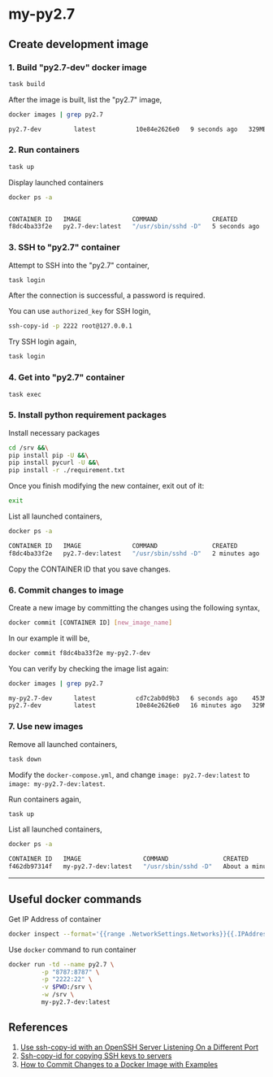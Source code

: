 # my-py2.7

## Create development image

### 1. Build "py2.7-dev" docker image

```bash
task build
```

After the image is built, list the "py2.7" image,

```bash
docker images | grep py2.7

py2.7-dev         latest           10e84e2626e0   9 seconds ago   329MB
```

### 2. Run containers

```bash
task up
```

Display launched containers

```bash
docker ps -a


CONTAINER ID   IMAGE              COMMAND               CREATED         STATUS         PORTS                                          NAMES
f8dc4ba33f2e   py2.7-dev:latest   "/usr/sbin/sshd -D"   5 seconds ago   Up 3 seconds   0.0.0.0:8787->8787/tcp, 0.0.0.0:2222->22/tcp   py2.7
```

### 3. SSH to "py2.7" container

Attempt to SSH into the "py2.7" container,

```bash
task login
```

After the connection is successful, a password is required.

You can use `authorized_key` for SSH login,

```bash
ssh-copy-id -p 2222 root@127.0.0.1
```

Try SSH login again,

```bash
task login
```

### 4. Get into "py2.7" container

```bash
task exec
```

### 5. Install python requirement packages

Install necessary packages

```bash
cd /srv &&\
pip install pip -U &&\
pip install pycurl -U &&\
pip install -r ./requirement.txt
```

Once you finish modifying the new container, exit out of it:

```bash
exit
```

List all launched containers,

```bash
docker ps -a

CONTAINER ID   IMAGE              COMMAND               CREATED         STATUS         PORTS                                          NAMES
f8dc4ba33f2e   py2.7-dev:latest   "/usr/sbin/sshd -D"   2 minutes ago   Up 2 minutes   0.0.0.0:8787->8787/tcp, 0.0.0.0:2222->22/tcp   py2.7
```

Copy the CONTAINER ID that you save changes.

### 6. Commit changes to image

Create a new image by committing the changes using the following syntax,

```bash
docker commit [CONTAINER ID] [new_image_name]
```

In our example it will be,

```bash
docker commit f8dc4ba33f2e my-py2.7-dev
```

You can verify by checking the image list again:

```bash
docker images | grep py2.7

my-py2.7-dev      latest           cd7c2ab0d9b3   6 seconds ago    453MB
py2.7-dev         latest           10e84e2626e0   16 minutes ago   329MB
```

### 7. Use new images

Remove all launched containers,

```bash
task down
```

Modify the `docker-compose.yml`, and change `image: py2.7-dev:latest` to `image: my-py2.7-dev:latest`.

Run containers again,

```bash
task up
```

List all launched containers,

```bash
docker ps -a

CONTAINER ID   IMAGE                 COMMAND               CREATED              STATUS              PORTS                                          NAMES
f462db97314f   my-py2.7-dev:latest   "/usr/sbin/sshd -D"   About a minute ago   Up About a minute   0.0.0.0:8787->8787/tcp, 0.0.0.0:2222->22/tcp   py2.7
```

-----

## Useful docker commands

Get IP Address of container

```bash
docker inspect --format='{{range .NetworkSettings.Networks}}{{.IPAddress}}{{end}}' py2.7
```

Use `docker` command to run container

```bash
docker run -td --name py2.7 \
         -p "8787:8787" \
         -p "2222:22" \
         -v $PWD:/srv \
         -w /srv \
         my-py2.7-dev:latest

```

## References

1. [Use ssh-copy-id with an OpenSSH Server Listening On a Different Port](https://www.cyberciti.biz/faq/use-ssh-copy-id-with-an-openssh-server-listing-on-a-different-port/)
2. [Ssh-copy-id for copying SSH keys to servers](https://www.ssh.com/academy/ssh/copy-id)
3. [How to Commit Changes to a Docker Image with Examples](https://phoenixnap.com/kb/how-to-commit-changes-to-docker-image)
